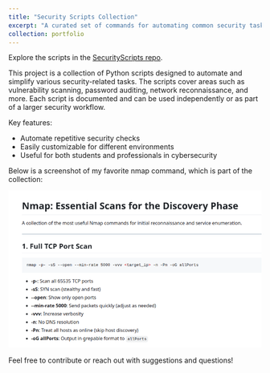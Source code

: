```yaml
---
title: "Security Scripts Collection"
excerpt: "A curated set of commands for automating common security tasks, vulnerability checks, and penetration testing workflows. <br/><img src='/images/portfolio/Security_scripts.png' class='object-fit-cover bordered-img' style='width: 550px; height:300px;'>"
collection: portfolio
---
```


Explore the scripts in the [SecurityScripts repo](https://github.com/Enrique720/SecurityScripts).

This project is a collection of Python scripts designed to automate and simplify various security-related tasks. The scripts cover areas such as vulnerability scanning, password auditing, network reconnaissance, and more. Each script is documented and can be used independently or as part of a larger security workflow.

Key features:
- Automate repetitive security checks
- Easily customizable for different environments
- Useful for both students and professionals in cybersecurity

Below is a screenshot of my favorite nmap command, which is part of the collection:

![Security Scripts Screenshot](/images/portfolio/nmap.png "Security Scripts Example")

Feel free to contribute or reach out with suggestions and questions!
